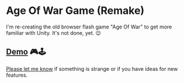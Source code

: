 # Age Of War Game (Remake)

I'm re-creating the old browser flash game "Age Of War" to get more familiar with Unity.
It's not done, yet. 😉

## [Demo](https://thommynator.github.io/AgeOfWarGame/) 🎮🕹
[Please let me know](https://github.com/Thommynator/AgeOfWarGame/issues) if something is strange or if you have ideas for new features.
